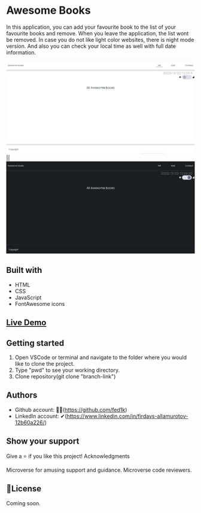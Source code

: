 # Awesome Books
In this application, you can add your favourite book to the list of your favourite books and remove. When you leave the application, the list wont be removed. In case you do not like light color websites, there is night mode version. And also you can check your local time as well with full date information.

![screeenshots](https://github.com/fed1k/Awesome-Books.github.io/blob/main/day.png) || ![screenshots](https://github.com/fed1k/Awesome-Books.github.io/blob/main/night.png)

## Built with
 * HTML
 * CSS
 * JavaScript
 * FontAwesome icons

## [Live Demo](https://fed1k.github.io/Awesome-Books.github.io/)

## Getting started 
1. Open VSCode or terminal and navigate to the folder where you would like to clone the project.
2. Type "pwd" to see your working directory.
3. Clone repository(git clone "branch-link")

## Authors
 * Github account: 🐱‍👤(https://github.com/fed1k)
 * LinkedIn account: ✔(https://www.linkedin.com/in/firdavs-allamurotov-12b60a226/)

## Show your support

 Give a ⭐️ if you like this project!
 Acknowledgments

 Microverse for amusing support and guidance.
 Microverse code reviewers.

## 📝License

Coming soon.
